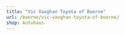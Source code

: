 ```yaml
---
title: "Vic Vaughan Toyota of Boerne"
url: /boerne/vic-vaughan-toyota-of-boerne/
shop: Autohaus
---
```

